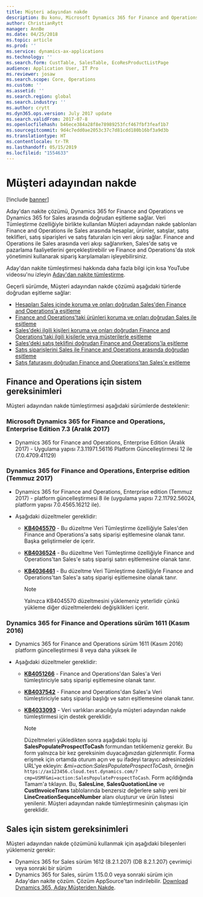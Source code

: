 ```yaml
---
title: Müşteri adayından nakde
description: Bu konu, Microsoft Dynamics 365 for Finance and Operations ve Microsoft Dynamics 365 for Sales arasında Aday'dan nakite çözümüne genel bakış sağlar.
author: ChristianRytt
manager: AnnBe
ms.date: 04/25/2018
ms.topic: article
ms.prod: ''
ms.service: dynamics-ax-applications
ms.technology: ''
ms.search.form: CustTable, SalesTable, EcoResProductListPage
audience: Application User, IT Pro
ms.reviewer: josaw
ms.search.scope: Core, Operations
ms.custom: ''
ms.assetid: ''
ms.search.region: global
ms.search.industry: ''
ms.author: crytt
ms.dyn365.ops.version: July 2017 update
ms.search.validFrom: 2017-07-8
ms.openlocfilehash: b46ece384a28f8e78989253fcf467fbf3feaf1b7
ms.sourcegitcommit: 9d4c7edd0ae2053c37c7d81cdd180b16bf3a9d3b
ms.translationtype: HT
ms.contentlocale: tr-TR
ms.lasthandoff: 05/15/2019
ms.locfileid: "1554633"
---
```

# <a name="prospect-to-cash"></a>Müşteri adayından nakde

[!include [banner](../includes/banner.md)]

Aday'dan nakite çözümü, Dynamics 365 for Finance and Operations ve Dynamics 365 for Sales arasında doğrudan eşitleme sağlar. Veri Tümleştirme özelliğiyle birlikte kullanılan Müşteri adayından nakde şablonları Finance and Operations ile Sales arasında hesaplar, ürünler, satışlar, satış teklifleri, satış siparişleri ve satış faturaları için veri akışı sağlar. Finance and Operations ile Sales arasında veri akışı sağlanırken, Sales'de satış ve pazarlama faaliyetlerini gerçekleştirebilir ve Finance and Operations'da stok yönetimini kullanarak sipariş karşılamaları işleyebilirsiniz. 

Aday'dan nakite tümleştirmesi hakkında daha fazla bilgi için kısa YouTube videosu'nu izleyin [Aday'dan nakite tümleştirme](https://www.youtube.com/watch?v=AVV9x5x-XCg).

Geçerli sürümde, Müşteri adayından nakde çözümü aşağıdaki türlerde doğrudan eşitleme sağlar:

- [Hesapları Sales içinde koruma ve onları doğrudan Sales'den Finance and Operations'a eşitleme](accounts-template-mapping-direct.md)
- [Finance and Operations'taki ürünleri koruma ve onları doğrudan Sales ile eşitleme](products-template-mapping-direct.md)
- [Sales'deki ilgili kişileri koruma ve onları doğrudan Finance and Operations'taki ilgili kişilerle veya müşterilerle eşitleme](contacts-template-mapping-direct.md)
- [Sales'deki satış teklifini doğrudan Finance and Operations'la eşitleme](sales-quotation-template-mapping-sales-fin.md)
- [Satış siparişlerini Sales ile Finance and Operations arasında doğrudan eşitleme](sales-order-template-mapping-direct-two-ways.md)
- [Satış faturasını doğrudan Finance and Operations'tan Sales'e eşitleme](sales-invoice-template-mapping-direct.md)

## <a name="system-requirements-for-finance-and-operations"></a>Finance and Operations için sistem gereksinimleri
Müşteri adayından nakde tümleştirmesi aşağıdaki sürümlerde desteklenir:

### <a name="microsoft-dynamics-365-for-finance-and-operations-enterprise-edition-73-december-2017"></a>Microsoft Dynamics 365 for Finance and Operations, Enterprise Edition 7.3 (Aralık 2017)

- Dynamics 365 for Finance and Operations, Enterprise Edition (Aralık 2017) - Uygulama yapısı 7.3.11971.56116 Platform Güncelleştirmesi 12 ile (7.0.4709.41129)

### <a name="dynamics-365-for-finance-and-operations-enterprise-edition-july-2017"></a>Dynamics 365 for Finance and Operations, Enterprise edition (Temmuz 2017)

- Dynamics 365 for Finance and Operations, Enterprise edition (Temmuz 2017) - platform güncelleştirmesi 8 ile (uygulama yapısı 7.2.11792.56024, platform yapısı 7.0.4565.16212 ile).
- Aşağıdaki düzeltmeler gereklidir:

  - **[KB4045570](https://fix.lcs.dynamics.com/Issue/Resolved?kb=4045570&bugId=3851320&qc=ac1145034fd04ab71ccc4d14aa012f245176712c9af7c36bb77a118726d46160)** - Bu düzeltme Veri Tümleştirme özelliğiyle Sales'den Finance and Operations'a satış siparişi eşitlemesine olanak tanır. Başka geliştirmeler de içerir.
  - **[KB4036524](https://fix.lcs.dynamics.com/Issue/Resolved?kb=4036524&bugId=3847504&qc=e2fcfae08b1a5d5ce9f53f330e8c212b0636c375368ff7d8d9b5ec6701523ad2)** - Bu düzeltme Veri Tümleştirme özelliğiyle Finance and Operations'tan Sales'e satış siparişi satırı eşitlemesine olanak tanır.
  - **[KB4036461](https://fix.lcs.dynamics.com/Issue/Resolved?kb=4036461&bugId=3847029&qc=e2fcfae08b1a5d5ce9f53f330e8c212b0636c375368ff7d8d9b5ec6701523ad2)** - Bu düzeltme Veri Tümleştirme özelliğiyle Finance and Operations'tan Sales'a satış siparişi eşitlemesine olanak tanır.

    > [!NOTE]
    > Yalnızca KB4045570 düzeltmesini yüklemeniz yeterlidir çünkü yükleme diğer düzeltmelerdeki değişiklikleri içerir. 

### <a name="dynamics-365-for-finance-and-operations-version-1611-november-2016"></a>Dynamics 365 for Finance and Operations sürüm 1611 (Kasım 2016)

- Dynamics 365 for Finance and Operations sürüm 1611 (Kasım 2016)  platform güncelleştirmesi 8 veya daha yüksek ile

- Aşağıdaki düzeltmeler gereklidir:

  - **[KB4051266](https://fix.lcs.dynamics.com/Issue/Resolved?kb=4051266&bugId=3863566&qc=ee80faaa7bc6c77b368d5eaf456c9c08e0b9fba5903a7b6fd8c13756c3a4b757)** - Finance and Operations'dan Sales'a Veri tümleştiriciyle satış siparişi eşitlemesine olanak tanır. 
  - **[KB4037542](https://fix.lcs.dynamics.com/Issue/Resolved?kb=4037542&bugId=3848253&qc=8323b93c15280172c5ab4159e0256e37104ced1729462c91ab2f7d00cb8d419c)** - Finance and Operations'dan Sales'a Veri tümleştiriciyle satış siparişi başlığı ve satırı eşitlemesine olanak tanır.
  - **[KB4033093](https://fix.lcs.dynamics.com/Issue/Resolved?kb=4033093&bugId=3824604&qc=bd7e15e1fb56066b3a82ce48b691cf1ffbc934a7473fa888545b2211a8d416c5)** - Veri varlıkları aracılığıyla müşteri adayından nakde tümleştirmesi için destek gereklidir.
    
    > [!NOTE]
    > Düzeltmeleri yükledikten sonra aşağıdaki toplu işi **SalesPopulateProspectToCash** formundan tetiklemeniz gerekir. Bu form yalnızca bir kez gereksinim duyacağınızdan gizlenmiştir. Forma erişmek için ortamda oturum açın ve şu ifadeyi tarayıcı adresinizdeki URL'ye ekleyin: *&mi=action:SalesPopulateProspectToCash*, örneğin `https://ax123456.cloud.test.dynamics.com/?cmp=USMF&mi=action:SalesPopulateProspectToCash`. Form açıldığında Tamam'a tıklayın. Bu, **SalesLine**, **SalesQuotationLine** ve **CustInvoiceTrans** tablolarında benzersiz değerlere sahip yeni bir **LineCreationSequnceNumber** alanı oluşturur ve ürün listesi yenilenir. Müşteri adayından nakde tümleştirmesinin çalışması için gereklidir.


## <a name="system-requirements-for-sales"></a>Sales için sistem gereksinimleri

Müşteri adayından nakde çözümünü kullanmak için aşağıdaki bileşenleri yüklemeniz gerekir:

- Dynamics 365 for Sales sürüm 1612 (8.2.1.207) (DB 8.2.1.207) çevrimiçi veya sonraki bir sürüm
- Dynamics 365 for Sales, sürüm 1.15.0.0 veya sonraki sürüm için Aday'dan nakite çözüm. Çözüm AppSource'tan indirilebilir. [Download Dynamics 365, Aday Müşteriden Nakde](https://appsource.microsoft.com/en-us/product/dynamics-365/mscrm.c7a48b40-eed3-4d67-93ba-f2364281feb3).
